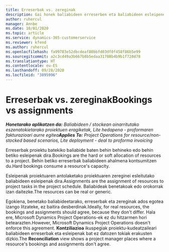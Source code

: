 ```yaml
---
title: Erreserbak vs. zereginak
description: Gai honek baliabideen erreserben eta baliabideen esleipenen arteko desberdintasunak eskaintzen ditu.
author: ruhercul
manager: Annbe
ms.date: 10/01/2020
ms.topic: article
ms.service: dynamics-365-customerservice
ms.reviewer: kfend
ms.author: ruhercul
ms.openlocfilehash: fa99783e52dbcdeaf80bbfd03df0f458f86b5e99
ms.sourcegitcommit: a2c3cd49a3b667b8b5edaa31788b4b9b1f728d78
ms.translationtype: HT
ms.contentlocale: eu-ES
ms.lasthandoff: 09/28/2020
ms.locfileid: "3895996"
---
```

# <a name="bookings-vs-assignments"></a><span data-ttu-id="7b891-103">Erreserbak vs. zereginak</span><span class="sxs-lookup"><span data-stu-id="7b891-103">Bookings vs assignments</span></span>

<span data-ttu-id="7b891-104">_**Honetarako aplikatzen da:** Baliabideen / stockean oinarritutako eszenatokietarako proiektuen eragiketak, Lite hedapena - proformaren fakturazioari aurre egitea_</span><span class="sxs-lookup"><span data-stu-id="7b891-104">_**Applies To:** Project Operations for resource/non-stocked based scenarios, Lite deployment - deal to proforma invoicing_</span></span>

<span data-ttu-id="7b891-105">Erreserbak proiektu batekiko baliabide baten behin behineko edo behin betiko esleipenak dira.</span><span class="sxs-lookup"><span data-stu-id="7b891-105">Bookings are the hard or soft allocation of resources to a project.</span></span> <span data-ttu-id="7b891-106">Behin betiko erreserbak baliabideen ahalmena kontsumitzen du.</span><span class="sxs-lookup"><span data-stu-id="7b891-106">Hard bookings consume a resource's capacity.</span></span> 

<span data-ttu-id="7b891-107">Esleipenak proiektuaren antolaketako proiektuaren zereginei esleitutako baliabideen esleipenak dira.</span><span class="sxs-lookup"><span data-stu-id="7b891-107">Assignments are the assignment of resources to project tasks in the project schedule.</span></span> <span data-ttu-id="7b891-108">Baliabideak benetakoak edo orokorrak izan daitezke.</span><span class="sxs-lookup"><span data-stu-id="7b891-108">The resources can be real or generic.</span></span> 

<span data-ttu-id="7b891-109">Egokiena, benetako baliabideetarako, erreserbak eta zereginak ados egotea izango litzateke, ez baitira desberdinak.</span><span class="sxs-lookup"><span data-stu-id="7b891-109">Ideally, for real resources, the bookings and assignments should agree, because they don't differ.</span></span> <span data-ttu-id="7b891-110">Hala ere, Microsoft Dynamics Project Operations-ek ez du hitzarmen hori betearazten.</span><span class="sxs-lookup"><span data-stu-id="7b891-110">However, Microsoft Dynamics Project Operations doesn't enforce this agreement.</span></span> <span data-ttu-id="7b891-111">**Kontziliazioa** ikuspegiak proiektu-kudeatzaileari baliabideen erreserbak eta esleipenak bat ez datozen tokiak erakusten dizkio.</span><span class="sxs-lookup"><span data-stu-id="7b891-111">The **Reconciliation** view shows a project manager places where a resource's bookings and assignments don't agree.</span></span>
